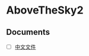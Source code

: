 # AboveTheSky2
## Documents
- [ ] [中文文件](https://docs.google.com/presentation/d/16YAujzG92yFrn3krxq1GZgH6MUNgdvoMKZIJOBjyzfk/edit#slide=id.g32a6b8ef073_0_205)